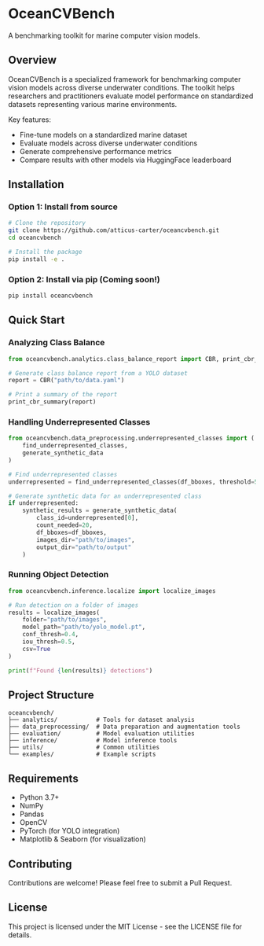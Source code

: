 # OceanCVBench

A benchmarking toolkit for marine computer vision models.

## Overview

OceanCVBench is a specialized framework for benchmarking computer vision models across diverse underwater conditions. The toolkit helps researchers and practitioners evaluate model performance on standardized datasets representing various marine environments.

Key features:
- Fine-tune models on a standardized marine dataset
- Evaluate models across diverse underwater conditions
- Generate comprehensive performance metrics
- Compare results with other models via HuggingFace leaderboard

## Installation

### Option 1: Install from source

```bash
# Clone the repository
git clone https://github.com/atticus-carter/oceancvbench.git
cd oceancvbench

# Install the package
pip install -e .
```

### Option 2: Install via pip (Coming soon!)

```bash
pip install oceancvbench
```

## Quick Start

### Analyzing Class Balance

```python
from oceancvbench.analytics.class_balance_report import CBR, print_cbr_summary

# Generate class balance report from a YOLO dataset
report = CBR("path/to/data.yaml")

# Print a summary of the report
print_cbr_summary(report)
```

### Handling Underrepresented Classes

```python
from oceancvbench.data_preprocessing.underrepresented_classes import (
    find_underrepresented_classes,
    generate_synthetic_data
)

# Find underrepresented classes
underrepresented = find_underrepresented_classes(df_bboxes, threshold=50)

# Generate synthetic data for an underrepresented class
if underrepresented:
    synthetic_results = generate_synthetic_data(
        class_id=underrepresented[0],
        count_needed=20,
        df_bboxes=df_bboxes,
        images_dir="path/to/images",
        output_dir="path/to/output"
    )
```

### Running Object Detection

```python
from oceancvbench.inference.localize import localize_images

# Run detection on a folder of images
results = localize_images(
    folder="path/to/images",
    model_path="path/to/yolo_model.pt",
    conf_thresh=0.4,
    iou_thresh=0.5,
    csv=True
)

print(f"Found {len(results)} detections")
```

## Project Structure

```
oceancvbench/
├── analytics/           # Tools for dataset analysis
├── data_preprocessing/  # Data preparation and augmentation tools
├── evaluation/          # Model evaluation utilities
├── inference/           # Model inference tools
├── utils/               # Common utilities
└── examples/            # Example scripts
```

## Requirements

- Python 3.7+
- NumPy
- Pandas
- OpenCV
- PyTorch (for YOLO integration)
- Matplotlib & Seaborn (for visualization)

## Contributing

Contributions are welcome! Please feel free to submit a Pull Request.

## License

This project is licensed under the MIT License - see the LICENSE file for details.
